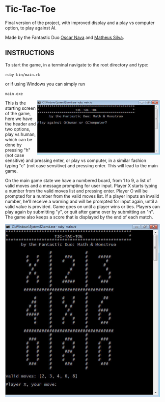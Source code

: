 # Tic-Tac-Toe
Final version of the project, with improved display and a play vs computer option, to play against AI.

Made by the Fantastic Duo [Oscar Nava](https://github.com/oscarnava) and [Matheus Silva](https://github.com/matheus-fls).

## INSTRUCTIONS

To start the game, in a terminal navigate to the root directory and type:

`ruby bin/main.rb`

or if using Windows you can simply run

`main.exe`

<img  align="right" width="400" src="img/screen_capture_1.jpg">

This is the starting screen of the game, here we have the header and two options, play vs human, which can be done by pressing "h" (not case sensitive) and pressing enter, or play vs computer, in a similar fashion typing "c" (not case sensitive) and pressing enter. This will lead to the main game.



On the main game state we have a numbered board, from 1 to 9, a list of valid moves and a message prompting for user input. Player X starts typing a number from the valid moves list and pressing enter. Player O will be prompted for a number from the valid moves list. If a player inputs an invalid number, he'll receive a warning and will be prompted for input again, until a valid value is provided. Game goes on until a player wins or ties. Players can play again by submitting "y", or quit after game over by submitting an "n". The game also keeps a score that is displayed by the end of each match.

<img src="img/screen_capture_2.jpg">
